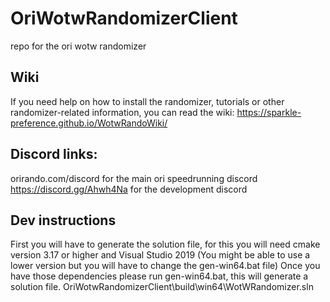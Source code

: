 # OriWotwRandomizerClient
repo for the ori wotw randomizer

## Wiki
If you need help on how to install the randomizer, tutorials or other randomizer-related information, you can
read the wiki: https://sparkle-preference.github.io/WotwRandoWiki/

## Discord links:
orirando.com/discord for the main ori speedrunning discord
https://discord.gg/Ahwh4Na for the development discord

## Dev instructions
First you will have to generate the solution file, for this you will need cmake version 3.17 or higher
and Visual Studio 2019 (You might be able to use a lower version but you will have to change the gen-win64.bat file)
Once you have those dependencies please run gen-win64.bat, this will generate a solution file.
OriWotwRandomizerClient\build\win64\WotWRandomizer.sln
